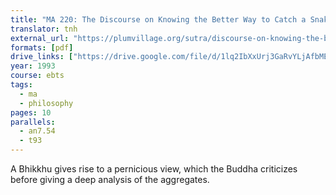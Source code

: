 ```yaml
---
title: "MA 220: The Discourse on Knowing the Better Way to Catch a Snake"
translator: tnh
external_url: "https://plumvillage.org/sutra/discourse-on-knowing-the-better-way-to-catch-a-snake/"
formats: [pdf]
drive_links: ["https://drive.google.com/file/d/1lq2IbXxUrj3GaRvYLjAfbMEMjTbIzysD/view?usp=drivesdk"]
year: 1993
course: ebts
tags:
  - ma
  - philosophy
pages: 10
parallels:
  - an7.54
  - t93
---
```


A Bhikkhu gives rise to a pernicious view, which the Buddha criticizes before giving a deep analysis of the aggregates.
